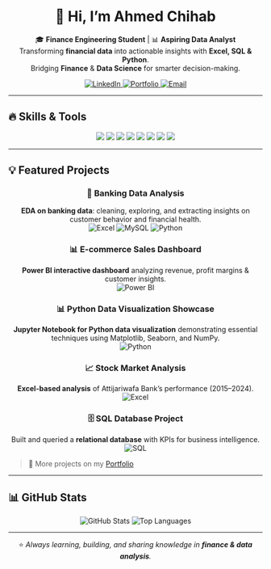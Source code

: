 <!-- ========================= -->
<!--  Ahmed Chihab GitHub README -->
<!-- ========================= -->

<div align="center">
  <h1>👋 Hi, I’m Ahmed Chihab</h1>
  <p>
    🎓 <b>Finance Engineering Student</b> | 📊 <b>Aspiring Data Analyst</b><br>
    Transforming <b>financial data</b> into actionable insights with <b>Excel, SQL & Python</b>.<br>
    Bridging <b>Finance</b> & <b>Data Science</b> for smarter decision-making.
  </p>
  
  <p>
    <a href="https://www.linkedin.com/in/ahmed-chihab-96a849337/">
      <img src="https://img.shields.io/badge/LinkedIn-blue?style=for-the-badge&logo=linkedin&logoColor=white" alt="LinkedIn"/>
    </a>
    <a href="https://www.datascienceportfol.io/ahmedchihab">
      <img src="https://img.shields.io/badge/Portfolio-orange?style=for-the-badge&logo=about.me&logoColor=white" alt="Portfolio"/>
    </a>
    <a href="mailto:ahmed.chihab@uit.ac.ma">
      <img src="https://img.shields.io/badge/Email-red?style=for-the-badge&logo=gmail&logoColor=white" alt="Email"/>
    </a>
  </p>
</div>

---

## 🔥 Skills & Tools

<div align="center">
  <img src="https://img.shields.io/badge/Python-3776AB?style=for-the-badge&logo=python&logoColor=white"/>
  <img src="https://img.shields.io/badge/SQL-4479A1?style=for-the-badge&logo=mysql&logoColor=white"/>
  <img src="https://img.shields.io/badge/Excel-217346?style=for-the-badge&logo=microsoft-excel&logoColor=white"/>
  <img src="https://img.shields.io/badge/PowerBI-F2C811?style=for-the-badge&logo=microsoft-power-bi&logoColor=black"/>
  <img src="https://img.shields.io/badge/Pandas-150458?style=for-the-badge&logo=pandas&logoColor=white"/>
  <img src="https://img.shields.io/badge/Numpy-013243?style=for-the-badge&logo=numpy&logoColor=white"/>
  <img src="https://img.shields.io/badge/Matplotlib-D03F3F?style=for-the-badge&logo=matplotlib&logoColor=white"/>
  <img src="https://img.shields.io/badge/Seaborn-4C6473?style=for-the-badge&logo=seaborn&logoColor=white"/>
</div>

---

## 💡 Featured Projects

<div align="center">

### 🚀 Banking Data Analysis
**EDA on banking data**: cleaning, exploring, and extracting insights on customer behavior and financial health.  
![Excel](https://img.shields.io/badge/Excel-DataCleaning-green) ![MySQL](https://img.shields.io/badge/MySQL-Database-blue) ![Python](https://img.shields.io/badge/Python-Analysis-yellow)


### 📊 E-commerce Sales Dashboard
**Power BI interactive dashboard** analyzing revenue, profit margins & customer insights.  
![Power BI](https://img.shields.io/badge/PowerBI-Interactive-blue)


### 📊 Python Data Visualization Showcase
**Jupyter Notebook for Python data visualization** demonstrating essential techniques using Matplotlib, Seaborn, and NumPy.  
![Python](https://img.shields.io/badge/Python-DataVisualization-blue)


### 📈 Stock Market Analysis
**Excel-based analysis** of Attijariwafa Bank’s performance (2015–2024).  
![Excel](https://img.shields.io/badge/Excel-Finance-green)

### 🗄️ SQL Database Project
Built and queried a **relational database** with KPIs for business intelligence.  
![SQL](https://img.shields.io/badge/SQL-Database-yellow)

</div>

> 🔗 More projects on my [Portfolio](https://www.datascienceportfol.io/ahmedchihab)

---

## 📊 GitHub Stats

<div align="center">
  <img src="https://github-readme-stats.vercel.app/api?username=AhmedChihab&show_icons=true&theme=radical" alt="GitHub Stats"/>
  <img src="https://github-readme-stats.vercel.app/api/top-langs/?username=AhmedChihab&layout=compact&theme=radical" alt="Top Languages"/>
</div>

---

<div align="center">
  ⭐ <i>Always learning, building, and sharing knowledge in <b>finance & data analysis</b>.</i>
</div>

